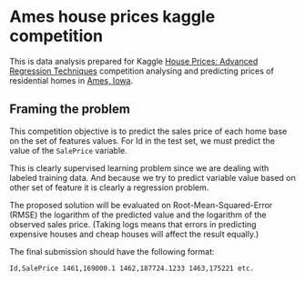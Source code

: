 # Ames house prices kaggle competition

This is data analysis prepared for Kaggle [House Prices: Advanced Regression Techniques](https://www.kaggle.com/c/house-prices-advanced-regression-techniques#) competition analysing and predicting prices of residential homes in [Ames, Iowa](https://en.wikipedia.org/wiki/Ames,_Iowa).

## Framing the problem

This competition objective is to predict the sales price of each home base on the set of features values. For Id in the test set, we must predict the value of the `SalePrice` variable.

This is clearly supervised learning problem since we are dealing with labeled training data. And because we try to predict variable value based on other set of feature it is clearly a regression problem.

The proposed solution will be evaluated on Root-Mean-Squared-Error (RMSE) the logarithm of the predicted value and the logarithm of the observed sales price. (Taking logs means that errors in predicting expensive houses and cheap houses will affect the result equally.)

The final submission should have the following format:

`Id,SalePrice
1461,169000.1
1462,187724.1233
1463,175221
etc.`

